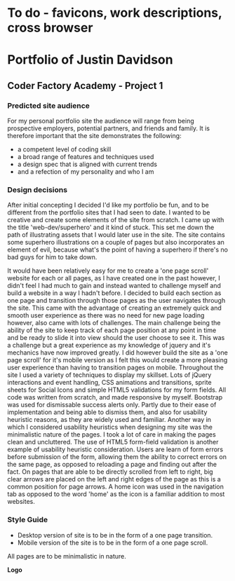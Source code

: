 
# To do - favicons, work descriptions, cross browser

# Portfolio of Justin Davidson

## Coder Factory Academy - Project 1

### Predicted site audience

For my personal portfolio site the audience will range from being prospective employers, potential partners, and friends and family. It is therefore important that the site demonstrates the following:
  * a competent level of coding skill
  * a broad range of features and techniques used
  * a design spec that is aligned with current trends
  * and a refection of my personality and who I am


### Design decisions

After initial concepting I decided I'd like my portfolio be fun, and to be different from the portfolio sites that I had seen to date. I wanted to be creative and create some elements of the site from scratch. I came up with the title 'web-dev/superhero' and it kind of stuck. This set me down the path of illustrating assets that I would later use in the site. The site contains some superhero illustrations on a couple of pages but also incorporates an element of evil, because what's the point of having a superhero if there's no bad guys for him to take down. 

It would have been relatively easy for me to create a 'one page scroll' website for each or all pages, as I have created one in the past however, I didn't feel I had much to gain and instead wanted to challenge myself and build a website in a way I hadn't before. I decided to build each section as one page and transition through those pages as the user navigates through the site. This came with the advantage of creating an extremely quick and smooth user experience as there was no need for new page loading however, also came with lots of challenges. The main challenge being the ability of the site to keep track of each page position at any point in time and be ready to slide it into view should the user choose to see it. This was a challenge but a great experience as my knowledge of jquery and it's mechanics have now improved greatly. I did however build the site as a 'one page scroll' for it's mobile version as I felt this would create a more pleasing user experience than having to transition pages on mobile. Throughout the site I used a variety of techniques to display my skillset. Lots of jQuery interactions and event handling, CSS animations and transitions, sprite sheets for Social Icons and simple HTML5 validations for my form fields. All code was written from scratch, and made responsive by myself. Bootstrap was used for dismissable success alerts only. Partly due to their ease of implementation and being able to dismiss them, and also for usability heuristic reasons, as they are widely used and familiar. Another way in which I considered usability heuristics when designing my site was the minimalistic nature of the pages. I took a lot of care in making the pages clean and uncluttered. The use of HTML5 form-field validation is another example of usability heuristic consideration. Users are learn of form errors before submission of the form, allowing them the ability to correct errors on the same page, as opposed to reloading a page and finding out after the fact. On pages that are able to be directly scrolled from left to right, big clear arrows are placed on the left and right edges of the page as this is a common position for page arrows. A home icon was used in the navigation tab as opposed to the word 'home' as the icon is a familiar addition to most websites.


### Style Guide

  * Desktop version of site is to be in the form of a one page transition.
  * Mobile version of the site is to be in the form of a one page scroll.

All pages are to be minimalistic in nature.

**Logo**



 




